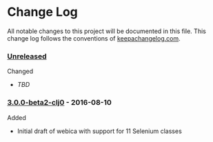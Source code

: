 # Change Log

All notable changes to this project will be documented in this file. This change log follows the conventions of [keepachangelog.com](http://keepachangelog.com/).

### [Unreleased]

Changed
- *TBD*

### [3.0.0-beta2-clj0] - 2016-08-10

Added
- Initial draft of webica with support for 11 Selenium classes

[3.0.0-beta2-clj0]: https://github.com/dollabs/planviz/compare/initial...3.0.0-beta2-clj0
[Unreleased]: https://github.com/dollabs/planviz/compare/3.0.0-beta2-clj0...HEAD
